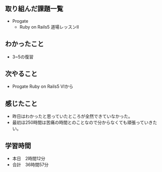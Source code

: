 ## 取り組んだ課題一覧
- Progate
  - Ruby on Rails5 道場レッスンⅡ
## わかったこと
- 3~5の復習
## 次やること
- Progate Ruby on Rails5 Ⅵから
## 感じたこと
- 昨日はわかったと思っていたところが全然できていなかった。
- 最初ほ250時間は苦痛の時間とのことなので分からなくても頑張っていきたい。
## 学習時間
- 本日　2時間12分
- 合計　36時間57分
